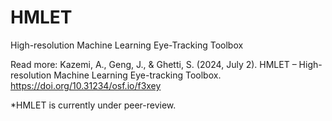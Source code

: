  # HMLET
 High-resolution Machine Learning Eye-Tracking Toolbox
 
 Read more: Kazemi, A., Geng, J., & Ghetti, S. (2024, July 2). HMLET – High-resolution Machine Learning Eye-tracking Toolbox. https://doi.org/10.31234/osf.io/f3xey
 
 *HMLET is currently under peer-review.
